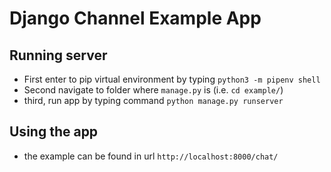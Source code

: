 # Django Channel Example App

## Running server
- First enter to pip virtual environment by typing `python3 -m pipenv shell`
- Second navigate to folder where `manage.py` is (i.e. `cd example/`)
- third, run app by typing command `python manage.py runserver`

## Using the app
- the example can be found in url `http://localhost:8000/chat/`